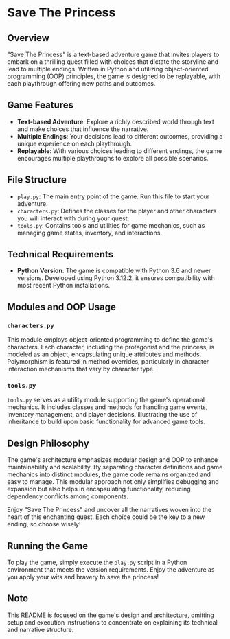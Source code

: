 # Save The Princess

## Overview
"Save The Princess" is a text-based adventure game that invites players to embark on a thrilling quest filled with choices that dictate the storyline and lead to multiple endings. Written in Python and utilizing object-oriented programming (OOP) principles, the game is designed to be replayable, with each playthrough offering new paths and outcomes.

## Game Features
- **Text-based Adventure**: Explore a richly described world through text and make choices that influence the narrative.
- **Multiple Endings**: Your decisions lead to different outcomes, providing a unique experience on each playthrough.
- **Replayable**: With various choices leading to different endings, the game encourages multiple playthroughs to explore all possible scenarios.

## File Structure
- `play.py`: The main entry point of the game. Run this file to start your adventure.
- `characters.py`: Defines the classes for the player and other characters you will interact with during your quest.
- `tools.py`: Contains tools and utilities for game mechanics, such as managing game states, inventory, and interactions.

## Technical Requirements
- **Python Version**: The game is compatible with Python 3.6 and newer versions. Developed using Python 3.12.2, it ensures compatibility with most recent Python installations.

## Modules and OOP Usage
### `characters.py`
This module employs object-oriented programming to define the game's characters. Each character, including the protagonist and the princess, is modeled as an object, encapsulating unique attributes and methods. Polymorphism is featured in method overrides, particularly in character interaction mechanisms that vary by character type.

### `tools.py`
`tools.py` serves as a utility module supporting the game's operational mechanics. It includes classes and methods for handling game events, inventory management, and player decisions, illustrating the use of inheritance to build upon basic functionality for advanced game tools.

## Design Philosophy
The game's architecture emphasizes modular design and OOP to enhance maintainability and scalability. By separating character definitions and game mechanics into distinct modules, the game code remains organized and easy to manage. This modular approach not only simplifies debugging and expansion but also helps in encapsulating functionality, reducing dependency conflicts among components.

Enjoy "Save The Princess" and uncover all the narratives woven into the heart of this enchanting quest. Each choice could be the key to a new ending, so choose wisely!

## Running the Game
To play the game, simply execute the `play.py` script in a Python environment that meets the version requirements. Enjoy the adventure as you apply your wits and bravery to save the princess!

## Note
This README is focused on the game's design and architecture, omitting setup and execution instructions to concentrate on explaining its technical and narrative structure.

